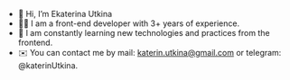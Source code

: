 - :wave: Hi, I’m Ekaterina Utkina
- :woman_technologist: I am a front-end developer with 3+ years of experience.
- :pushpin: I am constantly learning new technologies and practices from the frontend.
- :envelope: You can contact me by mail: katerin.utkina@gmail.com or telegram: @katerinUtkina.

